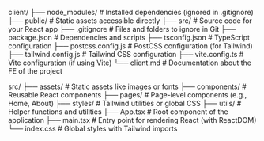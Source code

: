 client/
├── node_modules/ # Installed dependencies (ignored in .gitignore)
├── public/ # Static assets accessible directly
├── src/ # Source code for your React app
├── .gitignore # Files and folders to ignore in Git
├── package.json # Dependencies and scripts
├── tsconfig.json # TypeScript configuration
├── postcss.config.js # PostCSS configuration (for Tailwind)
├── tailwind.config.js # Tailwind CSS configuration
├── vite.config.ts # Vite configuration (if using Vite)
└── client.md # Documentation about the FE of the project

src/
├── assets/ # Static assets like images or fonts
├── components/ # Reusable React components
├── pages/ # Page-level components (e.g., Home, About)
├── styles/ # Tailwind utilities or global CSS
├── utils/ # Helper functions and utilities
├── App.tsx # Root component of the application
├── main.tsx # Entry point for rendering React (with ReactDOM)
└── index.css # Global styles with Tailwind imports
